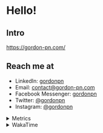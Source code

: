 # Hello!

## Intro

<https://gordon-pn.com/>

## Reach me at

- LinkedIn: [gordonpn](https://www.linkedin.com/in/gordonpn/)
- Email: [contact@gordon-pn.com](mailto:contact@gordon-pn.com)
- Facebook Messenger: [gordonpn](https://www.messenger.com/t/Gordonpn)
- Twitter: [@gordonpn](https://twitter.com/Gordonpn)
- Instagram: [@gordonpn](https://www.instagram.com/gordonpn/)

<details>
  <summary>Metrics</summary>

  <img align="center" src="https://github.com/gordonpn/gordonpn/blob/master/github-metrics.svg" alt="GitHub Metrics">

</details>

<details>
  <summary>WakaTime</summary>

  <!--START_SECTION:waka-->
📊 **This Week I Spent My Time On** 

```text
💬 Programming Languages: 
Other                    38 hrs 52 mins      █████████████████████████   99.31 % 
Java                     8 mins              ░░░░░░░░░░░░░░░░░░░░░░░░░   00.37 % 
XML                      4 mins              ░░░░░░░░░░░░░░░░░░░░░░░░░   00.21 % 
Markdown                 0 secs              ░░░░░░░░░░░░░░░░░░░░░░░░░   00.04 % 
Groff                    0 secs              ░░░░░░░░░░░░░░░░░░░░░░░░░   00.03 % 

🔥 Editors: 
Chrome                   22 hrs 50 mins      ███████████████░░░░░░░░░░   58.35 % 
Slack                    6 hrs 35 mins       ████░░░░░░░░░░░░░░░░░░░░░   16.85 % 
Firefox                  2 hrs 39 mins       ██░░░░░░░░░░░░░░░░░░░░░░░   06.79 % 
iTerm2                   2 hrs 5 mins        █░░░░░░░░░░░░░░░░░░░░░░░░   05.35 % 
AmazonChime              1 hr 14 mins        █░░░░░░░░░░░░░░░░░░░░░░░░   03.19 % 
```


 Last Updated on 03/05/2025 10:24:17 UTC
<!--END_SECTION:waka-->
</details>
